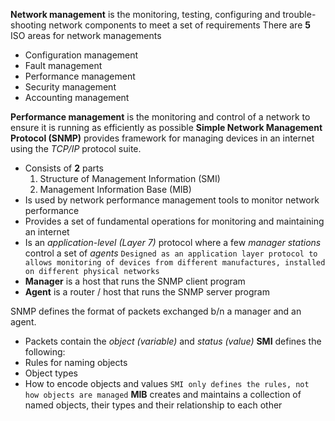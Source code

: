 **Network management** is the monitoring, testing, configuring and trouble-shooting network components to meet a set of requirements
There are **5** ISO areas for network managements
- Configuration management
- Fault management
- Performance management
- Security management
- Accounting management

**Performance management** is the monitoring and control of a network to ensure it is running as efficiently as possible
**Simple Network Management Protocol (SNMP)** provides framework for managing devices in an internet using the *TCP/IP*  protocol suite.
- Consists of **2** parts
	1. Structure of Management Information (SMI)
	2. Management Information Base (MIB)
- Is used by network performance management tools to monitor network performance
- Provides a set of fundamental operations for monitoring and maintaining an internet
- Is an *application-level (Layer 7)* protocol where a few *manager stations*  control a set of *agents*
`Designed as an application layer protocol to allows monitoring of devices from different manufactures, installed on different physical networks`
- **Manager** is a host that runs the SNMP client program
- **Agent** is a router / host that runs the SNMP server program

SNMP defines the format of packets exchanged b/n a manager and an agent.
- Packets contain the *object (variable)* and *status (value)*
**SMI** defines the following:
- Rules for naming objects
- Object types
- How to encode objects and values
`SMI only defines the rules, not how objects are managed`
**MIB** creates and maintains a collection of named objects, their types and their relationship to each other